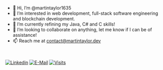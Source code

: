 - 👋 Hi, I’m @martintaylor1635
- 👀 I’m interested in web development, full-stack software engineering and blockchain development.
- 🌱 I’m currently refining my Java, C# and C skills! 
- 💞️ I’m looking to collaborate on anything, let me know if I can be of assistance!
- 📫 Reach me at contact@martintaylor.dev

<br/>

  [![Linkedin](https://img.shields.io/badge/linked-in-369?style=flat-square&logo=linkedin&logoColor=white&color=blue)](https://www.linkedin.com/in/martintaylor1635)
  [![E-Mail](https://img.shields.io/badge/email-reveal-2a8?style=flat-square&logo=gmail&logoColor=white)](https://mailhide.io/e/FFTqj9Xk)
  [![Visits](https://komarev.com/ghpvc/?username=novatorem&logo=GitHub&label=github%20visits&color=336699&logoColor=white&style=flat-square)](https://github.com/martintaylor1635)
